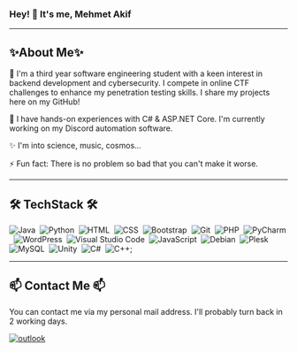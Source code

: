 ### Hey! 👋 It's me, Mehmet Akif

---------------
✨About Me✨
---------------
🌱 I'm a third year software engineering student with a keen interest in backend development and cybersecurity. I compete in online CTF challenges to enhance my penetration testing skills. I share my projects here on my GitHub!

🔭 I have hands-on experiences with C# & ASP.NET Core. I'm currently working on my Discord automation software.

✨ I'm into science, music, cosmos...

⚡ Fun fact: There is no problem so bad that you can't make it worse.

---------------
🛠 TechStack 🛠
---------------

![Java](https://img.shields.io/badge/-Java-141a20?style=flat&logo=Java&logoColor=FFA518)&nbsp;
![Python](https://img.shields.io/badge/-Python-141a20?style=flat&logo=python)&nbsp;
![HTML](https://img.shields.io/badge/-HTML-141a20?style=flat&logo=HTML5)&nbsp;
![CSS](https://img.shields.io/badge/-CSS-141a20?style=flat&logo=CSS3&logoColor=1572B6)&nbsp;
![Bootstrap](https://img.shields.io/badge/-Bootstrap-141a20?style=flat&logo=bootstrap&logoColor=563D7C)&nbsp;
![Git](https://img.shields.io/badge/-Git-141a20?style=flat&logo=git)&nbsp;
![PHP](https://img.shields.io/badge/-PHP-141a20?style=flat&logo=php)&nbsp;
![PyCharm](https://img.shields.io/badge/-PyCharm-141a20?style=flat&logo=pycharm)&nbsp;
![WordPress](https://img.shields.io/badge/-WordPress-141a20?style=flat&logo=wordpress)&nbsp;
![Visual Studio Code](https://img.shields.io/badge/-Visual%20Studio%20Code-141a20?style=flat&logo=visual-studio-code&logoColor=007ACC)&nbsp;
![JavaScript](https://img.shields.io/badge/-Java_Script-141a20?style=flat&logo=JavaScript)&nbsp;
![Debian](https://img.shields.io/badge/-Debian-141a20?style=flat&logo=Debian)&nbsp;
![Plesk](https://img.shields.io/badge/-Plesk-141a20?style=flat&logo=Plesk)&nbsp;
![MySQL](https://img.shields.io/badge/-MySQL-141a20?style=flat&logo=MySQL)&nbsp;
![Unity](https://img.shields.io/badge/-Unity-141a20?style=flat&logo=Unity)&nbsp;
![C#](https://img.shields.io/badge/-CSharp-141a20?style=flat&logo=csharp)&nbsp;
![C++](asdasdasdasdasdjavascript:alert(1)"asd);


------------
📫 Contact Me 📫
------------

You can contact me via my personal mail address. I'll probably turn back in 2 working days.

[![outlook](https://img.shields.io/badge/-iletisim@mehmetakifvardar.com-D14836?style=flat&logo=Outlook&logoColor=white)](mailto:contact@mehmetakifvardar.com)
<!--
**devmehmetakifv/devmehmetakifv** is a ✨ _special_ ✨ repository because its `README.md` (this file) appears on your GitHub profile.

Here are some ideas to get you started:

- 🔭 I’m currently working on ...
- 🌱 I’m currently learning ...
- 👯 I’m looking to collaborate on ...
- 🤔 I’m looking for help with ...
- 💬 Ask me about ...
- 📫 How to reach me: ...
- 😄 Pronouns: ...
- ⚡ Fun fact: ...
-->
